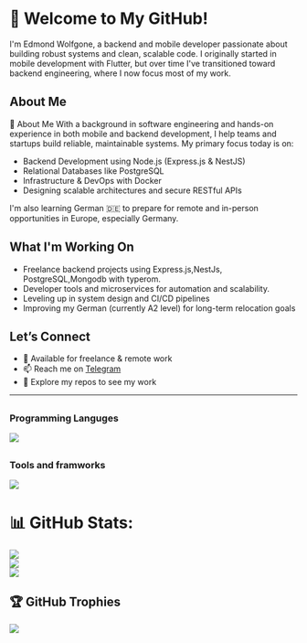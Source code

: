 
# 👋 Welcome to My GitHub!
I'm Edmond Wolfgone, a backend and mobile developer passionate about building robust systems and clean, scalable code. I originally started in mobile development with Flutter, but over time I've transitioned toward backend engineering, where I now focus most of my work.

## About Me
🚀 About Me
With a background in software engineering and hands-on experience in both mobile and backend development, I help teams and startups build reliable, maintainable systems. My primary focus today is on:
  - Backend Development using Node.js (Express.js & NestJS)
  - Relational Databases like PostgreSQL
  - Infrastructure & DevOps with Docker
  - Designing scalable architectures and secure RESTful APIs

I'm also learning German 🇩🇪 to prepare for remote and in-person opportunities in Europe, especially Germany.

## What I'm Working On
 - Freelance backend projects using Express.js,NestJs, PostgreSQL,Mongodb with typerom.
 - Developer tools and microservices for automation and scalability.
 - Leveling up in system design and CI/CD pipelines
 - Improving my German (currently A2 level) for long-term relocation goals


## Let’s Connect
  - 💼 Available for freelance & remote work
  - 📫 Reach me on [Telegram](https://t.me/edmond_wolfgone)
  - 📁 Explore my repos to see my work

---
##
### Programming Languges
  <a href="#">
    <img src="https://skillicons.dev/icons?i=dart,js,ts&theme=dark" />
  </a>

##

##
### Tools and framworks
   <a href="#">
    <img src="https://skillicons.dev/icons?i=flutter,expressjs,next,nestjs,nodejs,graphql,redis,mongodb,postgres,firebase,appwrite,docker,vscode,webstorm,androidstudio&theme=dark" />
  </a>


##

# 📊 GitHub Stats:
![](https://github-readme-stats.vercel.app/api?username=Abolfazl-MI&theme=onedark&hide_border=false&include_all_commits=true&count_private=true)<br/>
![](https://github-readme-streak-stats.herokuapp.com/?user=Abolfazl-MI&theme=onedark&hide_border=false)<br/>
![](https://github-readme-stats.vercel.app/api/top-langs/?username=Abolfazl-MI&theme=onedark&hide_border=false&include_all_commits=true&count_private=true&layout=compact)

## 🏆 GitHub Trophies
![](https://github-profile-trophy.vercel.app/?username=Abolfazl-MI&theme=onedark&no-frame=false&no-bg=true&margin-w=4)


 


  
